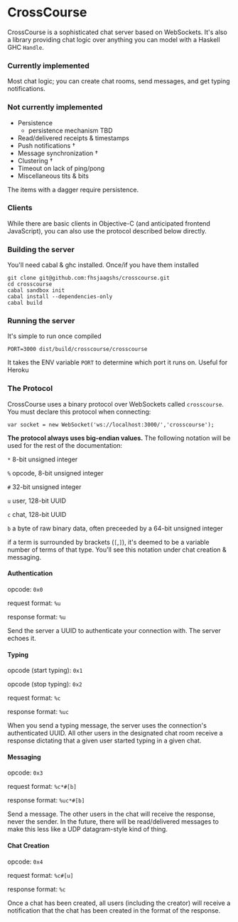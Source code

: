 # CrossCourse

CrossCourse is a sophisticated chat server based on WebSockets. It's also a library providing chat logic over anything you can model with a Haskell GHC `Handle`.

### Currently implemented

Most chat logic; you can create chat rooms, send messages, and get typing notifications.

### Not currently implemented

- Persistence
	- persistence mechanism TBD
- Read/delivered receipts & timestamps
- Push notifications †
- Message synchronization †
- Clustering †
- Timeout on lack of ping/pong
- Miscellaneous tits & bits

The items with a dagger require persistence.

### Clients

While there are basic clients in Objective-C (and anticipated frontend JavaScript), you can also use the protocol described below directly.

### Building the server

You'll need cabal & ghc installed. Once/if you have them installed

    git clone git@github.com:fhsjaagshs/crosscourse.git
    cd crosscourse
    cabal sandbox init
    cabal install --dependencies-only
    cabal build
    
### Running the server

It's simple to run once compiled

    PORT=3000 dist/build/crosscourse/crosscourse
    
It takes the ENV variable `PORT` to determine which port it runs on. Useful for Heroku

### The Protocol

CrossCourse uses a binary protocol over WebSockets called `crosscourse`. You must declare this protocol when connecting:

    var socket = new WebSocket('ws://localhost:3000/','crosscourse');
 
**The protocol always uses big-endian values.** The following notation will be used for the rest of the documentation:

`*` 8-bit unsigned integer

`%` opcode, 8-bit unsigned integer

`#` 32-bit unsigned integer

`u` user, 128-bit UUID

`c` chat, 128-bit UUID

`b` a byte of raw binary data, often preceeded by a 64-bit unsigned integer

if a term is surrounded by brackets (`[`,`]`), it's deemed to be a variable number of terms of that type. You'll see this notation under chat creation & messaging.
   
    
#### Authentication

opcode: `0x0`

request format: `%u`

response format: `%u`


Send the server a UUID to authenticate your connection with. The server echoes it.

#### Typing

opcode (start typing): `0x1`

opcode (stop typing): `0x2`

request format: `%c`

response format: `%uc`


When you send a typing message, the server uses the connection's authenticated UUID. All other users in the designated chat room receive a response dictating that a given user started typing in a given chat.

#### Messaging

opcode: `0x3`

request format: `%c*#[b]`

response format: `%uc*#[b]`

Send a message. The other users in the chat will receive the response, never the sender. In the future, there will be read/delivered messages to make this less like a UDP datagram-style kind of thing.

#### Chat Creation

opcode: `0x4`

request format: `%c#[u]`

response format: `%c`

Once a chat has been created, all users (including the creator) will receive a notification that the chat has been created in the format of the response.

